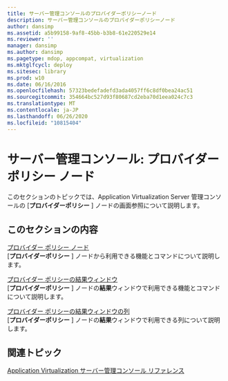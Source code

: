 ```yaml
---
title: サーバー管理コンソールのプロバイダーポリシーノード
description: サーバー管理コンソールのプロバイダーポリシーノード
author: dansimp
ms.assetid: a5b99158-9af8-45bb-b3b8-61e220529e14
ms.reviewer: ''
manager: dansimp
ms.author: dansimp
ms.pagetype: mdop, appcompat, virtualization
ms.mktglfcycl: deploy
ms.sitesec: library
ms.prod: w10
ms.date: 06/16/2016
ms.openlocfilehash: 57323bedefadefd3ada4057ff6c8df0bea24ac51
ms.sourcegitcommit: 354664bc527d93f80687cd2eba70d1eea024c7c3
ms.translationtype: MT
ms.contentlocale: ja-JP
ms.lasthandoff: 06/26/2020
ms.locfileid: "10815404"
---
```

# サーバー管理コンソール: プロバイダー ポリシー ノード


このセクションのトピックでは、Application Virtualization Server 管理コンソールの [**プロバイダーポリシー** ] ノードの画面参照について説明します。

## このセクションの内容


<a href="" id="provider-policies-node"></a>[プロバイダー ポリシー ノード](provider-policies-node.md)  
[**プロバイダーポリシー** ] ノードから利用できる機能とコマンドについて説明します。

<a href="" id="provider-policies-results-pane"></a>[プロバイダー ポリシーの結果ウィンドウ](provider-policies-results-pane.md)  
[**プロバイダーポリシー** ] ノードの**結果**ウィンドウで利用できる機能とコマンドについて説明します。

<a href="" id="provider-policies-results-pane-columns"></a>[プロバイダー ポリシーの結果ウィンドウの列](provider-policies-results-pane-columns.md)  
[**プロバイダーポリシー** ] ノードの**結果**ウィンドウで利用できる列について説明します。

## 関連トピック


[Application Virtualization サーバー管理コンソール リファレンス](application-virtualization-server-management-console-reference.md)

 

 





